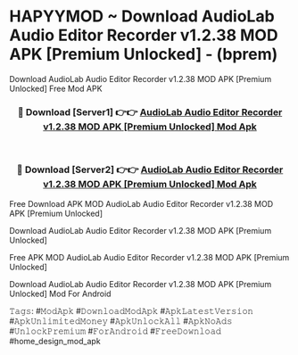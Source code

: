 # HAPYYMOD ~ Download AudioLab Audio Editor Recorder v1.2.38 MOD APK [Premium Unlocked] - (bprem)
Download AudioLab Audio Editor Recorder v1.2.38 MOD APK [Premium Unlocked] Free Mod APK

<div align="center">
<h3>🔴 Download [Server1] 👉👉 <a href="https://apk-comot.site?title=AudioLab_Audio_Editor_Recorder_v1.2.38_MOD_APK_[Premium_Unlocked]">AudioLab Audio Editor Recorder v1.2.38 MOD APK [Premium Unlocked] Mod Apk</a></h3><br>

<h3>🔴 Download [Server2] 👉👉 <a href="https://apk-comot.site?title=AudioLab_Audio_Editor_Recorder_v1.2.38_MOD_APK_[Premium_Unlocked]">AudioLab Audio Editor Recorder v1.2.38 MOD APK [Premium Unlocked] Mod Apk</a></h3>
</div>


Free Download APK MOD AudioLab Audio Editor Recorder v1.2.38 MOD APK [Premium Unlocked]

Download AudioLab Audio Editor Recorder v1.2.38 MOD APK [Premium Unlocked] 

Free APK MOD AudioLab Audio Editor Recorder v1.2.38 MOD APK [Premium Unlocked] 

Download AudioLab Audio Editor Recorder v1.2.38 MOD APK [Premium Unlocked] Mod For Android

𝚃𝚊𝚐𝚜: #𝙼𝚘𝚍𝙰𝚙𝚔 #𝙳𝚘𝚠𝚗𝚕𝚘𝚊𝚍𝙼𝚘𝚍𝙰𝚙𝚔 #𝙰𝚙𝚔𝙻𝚊𝚝𝚎𝚜𝚝𝚅𝚎𝚛𝚜𝚒𝚘𝚗 #𝙰𝚙𝚔𝚄𝚗𝚕𝚒𝚖𝚒𝚝𝚎𝚍𝙼𝚘𝚗𝚎𝚢 #𝙰𝚙𝚔𝚄𝚗𝚕𝚘𝚌𝚔𝙰𝚕𝚕 #𝙰𝚙𝚔𝙽𝚘𝙰𝚍𝚜 #𝚄𝚗𝚕𝚘𝚌𝚔𝙿𝚛𝚎𝚖𝚒𝚞𝚖 #𝙵𝚘𝚛𝙰𝚗𝚍𝚛𝚘𝚒𝚍 #𝙵𝚛𝚎𝚎𝙳𝚘𝚠𝚗𝚕𝚘𝚊𝚍 #home_design_mod_apk